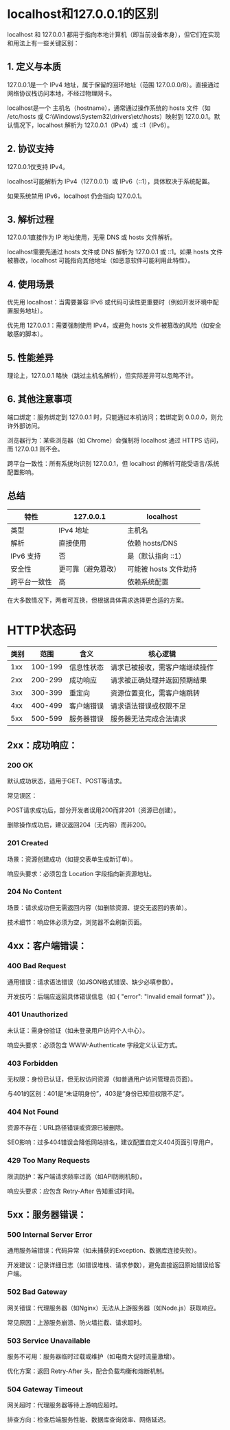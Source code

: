 # localhost和127.0.0.1的区别

localhost 和 127.0.0.1 都用于指向本地计算机（即当前设备本身），但它们在实现和用法上有一些关键区别：

## 1. 定义与本质

127.0.0.1是一个 IPv4 地址，属于保留的回环地址（范围 127.0.0.0/8）。直接通过网络协议栈访问本地，不经过物理网卡。

localhost是一个 主机名（hostname），通常通过操作系统的 hosts 文件（如 /etc/hosts 或 C:\Windows\System32\drivers\etc\hosts）映射到 127.0.0.1。默认情况下，localhost 解析为 127.0.0.1（IPv4）或 ::1（IPv6）。

## 2. 协议支持
127.0.0.1仅支持 IPv4。

localhost可能解析为 IPv4（127.0.0.1）或 IPv6（::1），具体取决于系统配置。

如果系统禁用 IPv6，localhost 仍会指向 127.0.0.1。

## 3. 解析过程

127.0.0.1直接作为 IP 地址使用，无需 DNS 或 hosts 文件解析。

localhost需要先通过 hosts 文件或 DNS 解析为 127.0.0.1 或 ::1。如果 hosts 文件被篡改，localhost 可能指向其他地址（如恶意软件可能利用此特性）。

## 4. 使用场景

优先用 localhost：当需要兼容 IPv6 或代码可读性更重要时（例如开发环境中配置服务地址）。

优先用 127.0.0.1：需要强制使用 IPv4，或避免 hosts 文件被篡改的风险（如安全敏感的脚本）。

## 5. 性能差异

理论上，127.0.0.1 略快（跳过主机名解析），但实际差异可以忽略不计。

## 6. 其他注意事项

端口绑定：服务绑定到 127.0.0.1 时，只能通过本机访问；若绑定到 0.0.0.0，则允许外部访问。

浏览器行为：某些浏览器（如 Chrome）会强制将 localhost 通过 HTTPS 访问，而 127.0.0.1 则不会。

跨平台一致性：所有系统均识别 127.0.0.1，但 localhost 的解析可能受语言/系统配置影响。

## 总结

|特性|    127.0.0.1  | localhost|
|-------|------------|------------|
|类型|    IPv4 地址 |  主机名|
|解析 |   直接使用 |   依赖 hosts/DNS|
|IPv6 支持|   否|  是（默认指向 ::1）|
|安全性 | 更可靠（避免篡改）|  可能被 hosts 文件劫持|
|跨平台一致性 |   高 | 依赖系统配置|

在大多数情况下，两者可互换，但根据具体需求选择更合适的方案。

# HTTP状态码

|类别|	范围|	含义	|核心逻辑|
|-------|-------|-------|-------|
|1xx|	100-199	|信息性状态|	请求已被接收，需客户端继续操作|
|2xx|	200-299|	成功响应	|请求被正确处理并返回预期结果|
|3xx|	300-399	|重定向|	资源位置变化，需客户端跳转|
|4xx|	400-499|	客户端错误|	请求语法错误或权限不足|
|5xx|	500-599	|服务器错误|	服务器无法完成合法请求|

## 2xx：成功响应：

### 200 OK

默认成功状态，适用于GET、POST等请求。

常见误区：

POST请求成功后，部分开发者误用200而非201（资源已创建）。

删除操作成功后，建议返回204（无内容）而非200。

### 201 Created

场景：资源创建成功（如提交表单生成新订单）。

响应头要求：必须包含 Location 字段指向新资源地址。

### 204 No Content

场景：请求成功但无需返回内容（如删除资源、提交无返回的表单）。

技术细节：响应体必须为空，浏览器不会刷新页面。

## 4xx：客户端错误：

### 400 Bad Request

通用错误：请求语法错误（如JSON格式错误、缺少必填参数）。

开发技巧：后端应返回具体错误信息（如 { "error": "Invalid email format" }）。

### 401 Unauthorized

未认证：需身份验证（如未登录用户访问个人中心）。

响应头要求：必须包含 WWW-Authenticate 字段定义认证方式。

### 403 Forbidden

无权限：身份已认证，但无权访问资源（如普通用户访问管理员页面）。

与401的区别：401是“未证明身份”，403是“身份已知但权限不足”。

### 404 Not Found

资源不存在：URL路径错误或资源已被删除。

SEO影响：过多404错误会降低网站排名，建议配置自定义404页面引导用户。

### 429 Too Many Requests

限流防护：客户端请求频率过高（如API防刷机制）。

响应头要求：应包含 Retry-After 告知重试时间。

## 5xx：服务器错误：

### 500 Internal Server Error

通用服务端错误：代码异常（如未捕获的Exception、数据库连接失败）。

开发建议：记录详细日志（如错误堆栈、请求参数），避免直接返回原始错误给客户端。

### 502 Bad Gateway

网关错误：代理服务器（如Nginx）无法从上游服务器（如Node.js）获取响应。

常见原因：上游服务崩溃、防火墙拦截、请求超时。

### 503 Service Unavailable

服务不可用：服务器临时过载或维护（如电商大促时流量激增）。

优化方案：返回 Retry-After 头，配合负载均衡和熔断机制。

### 504 Gateway Timeout

网关超时：代理服务器等待上游响应超时。

排查方向：检查后端服务性能、数据库查询效率、网络延迟。


